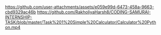 


https://github.com/user-attachments/assets/e059e99d-6473-458a-9663-cbd9329ac46b 
https://github.com/RakholiyaHarsh8/CODING-SAMURAI-INTERNSHIP-TASK/blob/master/Task%201%20Simple%20Calculator/Calculator%20Python.mp4
